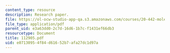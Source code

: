 ```yaml
---
content_type: resource
description: Research paper.
file: https://ol-ocw-studio-app-qa.s3.amazonaws.com/courses/20-442-molecular-structure-of-biological-materials-be-442-fall-2005/e07130954f84d61652b7afa27dc1d97a_112905.pdf
file_type: application/pdf
parent_uid: e3a63dd0-2c7d-16d6-1b7c-f1431ef66db3
resourcetype: Document
title: 112905.pdf
uid: e0713095-4f84-d616-52b7-afa27dc1d97a
---
```

